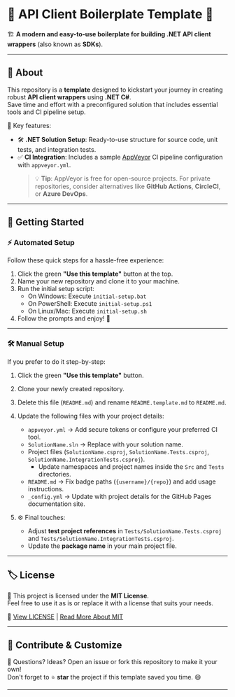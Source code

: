 # 🚀 API Client Boilerplate Template 🎯

🏗️ **A modern and easy-to-use boilerplate for building .NET API client wrappers** (also known as **SDKs**).  

---

## 🌟 About

This repository is a **template** designed to kickstart your journey in creating robust **API client wrappers** using **.NET C#**.  
Save time and effort with a preconfigured solution that includes essential tools and CI pipeline setup.

🔧 Key features:  
- 🛠️ **.NET Solution Setup**: Ready-to-use structure for source code, unit tests, and integration tests.  
- ✅ **CI Integration**: Includes a sample [AppVeyor](https://www.appveyor.com/) CI pipeline configuration with `appveyor.yml`.  
   > 💡 **Tip**: AppVeyor is free for open-source projects. For private repositories, consider alternatives like **GitHub Actions**, **CircleCI**, or **Azure DevOps**.  

---

## 🚀 Getting Started

### ⚡ Automated Setup

Follow these quick steps for a hassle-free experience:

1. Click the green **"Use this template"** button at the top.  
2. Name your new repository and clone it to your machine.  
3. Run the initial setup script:  
   - On Windows: Execute `initial-setup.bat`  
   - On PowerShell: Execute `initial-setup.ps1`
   - On Linux/Mac: Execute `initial-setup.sh`
4. Follow the prompts and enjoy! 🎉  

---

### 🛠️ Manual Setup

If you prefer to do it step-by-step:

1. Click the green **"Use this template"** button.  
2. Clone your newly created repository.  
3. Delete this file (`README.md`) and rename `README.template.md` to `README.md`.  
4. Update the following files with your project details:  
   - `appveyor.yml` → Add secure tokens or configure your preferred CI tool.  
   - `SolutionName.sln` → Replace with your solution name.  
   - Project files (`SolutionName.csproj`, `SolutionName.Tests.csproj`, `SolutionName.IntegrationTests.csproj`).  
     - Update namespaces and project names inside the `Src` and `Tests` directories.  
   - `README.md` → Fix badge paths (`{username}/{repo}`) and add usage instructions.  
   - `_config.yml` → Update with project details for the GitHub Pages documentation site.  

5. ⚙️ Final touches:  
   - Adjust **test project references** in `Tests/SolutionName.Tests.csproj` and `Tests/SolutionName.IntegrationTests.csproj`.  
   - Update the **package name** in your main project file.  

---

## 🏷️ License

📄 This project is licensed under the **MIT License**.  
Feel free to use it as is or replace it with a license that suits your needs.  

🔗 [View LICENSE](https://github.com/guibranco/apiclient-boilerplate-dotnet/blob/main/LICENSE) | [Read More About MIT](http://opensource.org/licenses/MIT)

---

## 🎉 Contribute & Customize  

💬 Questions? Ideas? Open an issue or fork this repository to make it your own!  
Don't forget to ⭐ **star** the project if this template saved you time. 😄  

---
